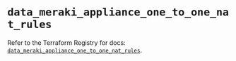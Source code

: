 # `data_meraki_appliance_one_to_one_nat_rules`

Refer to the Terraform Registry for docs: [`data_meraki_appliance_one_to_one_nat_rules`](https://registry.terraform.io/providers/ciscodevnet/meraki/1.7.1/docs/data-sources/appliance_one_to_one_nat_rules).

